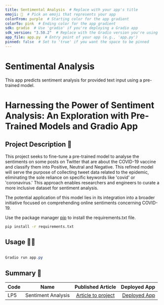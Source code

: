```yaml
---
title: Sentimental Analysis  # Replace with your app's title
emoji: 🧠  # Pick an emoji that represents your app
colorFrom: purple  # Starting color for the app gradient
colorTo: pink  # Ending color for the app gradient
sdk: gradio  # Use 'gradio' if you're deploying a Gradio app
sdk_version: "3.50.2"  # Replace with the Gradio version you're using
app_file: app.py  # Entry point of your app (e.g., 'app.py')
pinned: false  # Set to 'true' if you want the space to be pinned
---
```


# Sentimental Analysis
This app predicts sentiment analysis for provided text input using a pre-trained model.


# Harnessing the Power of Sentiment Analysis: An Exploration with Pre-Trained Models and Gradio App

## Project Description 🧐
This project seeks to fine-tune a pre-trained model to analyse the sentiments on some posts on Twitter that are about the COVID-19 vaccine and classify them into Positive, Neutral and Negative. This refined model will serve the purpose of collecting tweet data related to the epidemic, eliminating the sole reliance on specific keywords like 'covid' or 'coronavirus.' This approach enables researchers and engineers to curate a more inclusive dataset for sentiment analysis.

The potential application of this model lies in its integration into a broader initiative focused on comprehending online sentiments concerning COVID-19. 

Use the package manager [pip](https://pip.pypa.io/en/stable/) to install the requirements.txt file. 

```bash
pip install -r requirements.txt
```

## Usage 👍🏾

```powershell

Gradio run app.py


```


## Summary 💬
| Code      | Name        | Published Article |  Deployed App |
|-----------|-------------|:-------------:|------:|
| LP5 | Sentiment Analysis |  [Article to project](https://medium.com/@mdkumassah/harnessing-the-power-of-sentiment-analysis-an-exploration-with-gradio-app-293f22ccb215) | [Deployed App](https://huggingface.co/spaces/QuophyDzifa/Sentiment-Analysis-NLP) |
